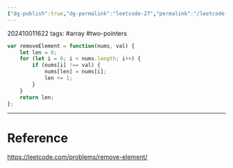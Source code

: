 ```yaml
---
{"dg-publish":true,"dg-permalink":"leetcode-27","permalink":"/leetcode-27/"}
---
```


202410011622
tags: #array #two-pointers 

```js
var removeElement = function(nums, val) {
	let len = 0;
	for (let i = 0; i < nums.length; i++) {
		if (nums[i] !== val) {
			nums[len] = nums[i];
			len += 1;
		}
	}
	return len;
};
```

---
# Reference

https://leetcode.com/problems/remove-element/